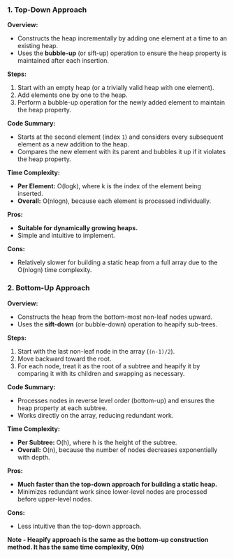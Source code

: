 ### **1. Top-Down Approach**

**Overview:**

- Constructs the heap incrementally by adding one element at a time to an existing heap.
- Uses the **bubble-up** (or sift-up) operation to ensure the heap property is maintained after each insertion.

**Steps:**

1. Start with an empty heap (or a trivially valid heap with one element).
2. Add elements one by one to the heap.
3. Perform a bubble-up operation for the newly added element to maintain the heap property.

**Code Summary:**

- Starts at the second element (index `1`) and considers every subsequent element as a new addition to the heap.
- Compares the new element with its parent and bubbles it up if it violates the heap property.

**Time Complexity:**

- **Per Element:** O(log⁡k), where k is the index of the element being inserted.
- **Overall:** O(nlog⁡n), because each element is processed individually.

**Pros:**

- **Suitable for dynamically growing heaps.**
- Simple and intuitive to implement.

**Cons:**

- Relatively slower for building a static heap from a full array due to the O(nlog⁡n) time complexity.

### **2. Bottom-Up Approach**

**Overview:**

- Constructs the heap from the bottom-most non-leaf nodes upward.
- Uses the **sift-down** (or bubble-down) operation to heapify sub-trees.

**Steps:**

1. Start with the last non-leaf node in the array (`(n-1)/2`).
2. Move backward toward the root.
3. For each node, treat it as the root of a subtree and heapify it by comparing it with its children and swapping as necessary.

**Code Summary:**

- Processes nodes in reverse level order (bottom-up) and ensures the heap property at each subtree.
- Works directly on the array, reducing redundant work.

**Time Complexity:**

- **Per Subtree:** O(h), where h is the height of the subtree.
- **Overall:** O(n), because the number of nodes decreases exponentially with depth.

**Pros:**

- **Much faster than the top-down approach for building a static heap.**
- Minimizes redundant work since lower-level nodes are processed before upper-level nodes.

**Cons:**

- Less intuitive than the top-down approach.

**Note - Heapify approach is the same as the bottom-up construction method. It has the same time complexity, O(n)**

